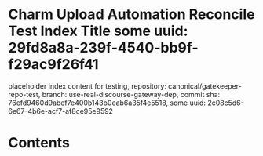 # Charm Upload Automation Reconcile Test Index Title some uuid: 29fd8a8a-239f-4540-bb9f-f29ac9f26f41
 placeholder index content for testing,  repository: canonical/gatekeeper-repo-test,  branch: use-real-discourse-gateway-dep,  commit sha: 76efd9460d9abef7e400b143b0eab6a35f4e5518,  some uuid: 2c08c5d6-6e67-4b6e-acf7-af8ce95e9592

# Contents